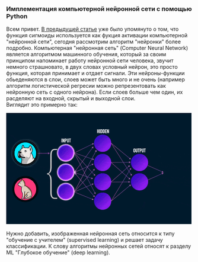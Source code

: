 ### Имплементация компьютерной нейронной сети с помощью Python

Всем привет. [В предыдущей статье](https://vkhvorostianyi.github.io/2019/04/14/logistic-regression-and-regularization.html) уже было упомянуто о том, что функция сигмоиды используется как фукция активации компьютерной "нейронной сети", сегодня рассмотрим алгоритм "нейронки" более подробно. Компьютерная "нейронная сеть" (Computer Neural Network) является алгоритмом машинного обучения, который за своим принципом напоминает работу нейронной сети человека, звучит немного страшновато, в двух словах условный нейрон, это просто функция, которая принимает и отдает сигнали.
Эти нейроны-функции обьеденяются в слои, слоев может быть много и не очень (например алгоритм логистической регресии можно репрезентовать как нейронную сеть с одного нейрона). Если слоев больше чем один, их расделяют на входной, скрытый и выходной слои.  
Виглядит это примерно так:  

![img](/assets/neuronnaya-set.gif)

Нужно добавить, изображенная нейронная сеть относится к типу "обучение с учителем" (supervised learning) и решает задачу классификации. К слову алгоритмы нейронных сетей относят к разделу ML "Глубокое обучение" (deep learning).




